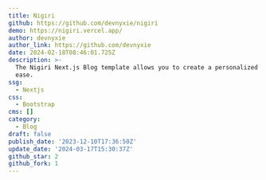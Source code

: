 ```yaml
---
title: Nigiri
github: https://github.com/devnyxie/nigiri
demo: https://nigiri.vercel.app/
author: devnyxie
author_link: https://github.com/devnyxie
date: 2024-02-18T08:46:01.725Z
description: >-
  The Nigiri Next.js Blog template allows you to create a personalized blog with
  ease.
ssg:
  - Nextjs
css:
  - Bootstrap
cms: []
category:
  - Blog
draft: false
publish_date: '2023-12-10T17:36:50Z'
update_date: '2024-03-17T15:30:37Z'
github_star: 2
github_fork: 1
---
```

